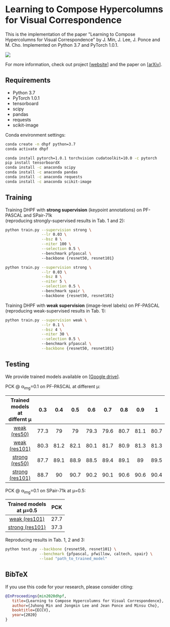 # Learning to Compose Hypercolumns for Visual Correspondence
This is the implementation of the paper "Learning to Compose Hypercolumns for Visual Correspondence" by J. Min, J. Lee, J. Ponce and M. Cho. Implemented on Python 3.7 and PyTorch 1.0.1.

![](https://juhongm999.github.io/pic/dhpf.png)

For more information, check out project [[website](http://cvlab.postech.ac.kr/research/DHPF/)] and the paper on [[arXiv](https://arxiv.org/abs/2007.10587)].


## Requirements

- Python 3.7
- PyTorch 1.0.1
- tensorboard
- scipy
- pandas
- requests
- scikit-image

Conda environment settings:
```bash
conda create -n dhpf python=3.7
conda activate dhpf

conda install pytorch=1.0.1 torchvision cudatoolkit=10.0 -c pytorch
pip install tensorboardX
conda install -c anaconda scipy
conda install -c anaconda pandas
conda install -c anaconda requests
conda install -c anaconda scikit-image
```

## Training

Training DHPF with <b>strong supervision</b> (keypoint annotations) on PF-PASCAL and SPair-71k</br>
(reproducing strongly-supervised results in Tab. 1 and 2): 
```bash
python train.py --supervision strong \
                --lr 0.03 \
                --bsz 8 \
                --niter 100 \
                --selection 0.5 \ 
                --benchmark pfpascal \ 
                --backbone {resnet50, resnet101}

python train.py --supervision strong \
                --lr 0.03 \
                --bsz 8 \
                --niter 5 \
                --selection 0.5 \ 
                --benchmark spair \ 
                --backbone {resnet50, resnet101}
```
Training DHPF with <b>weak supervision</b> (image-level labels) on PF-PASCAL</br>
(reproducing weak-supervised results in Tab. 1):
```bash
python train.py --supervision weak \
                --lr 0.1 \
                --bsz 4 \
                --niter 30 \
                --selection 0.5 \  
                --benchmark pfpascal \
                --backbone {resnet50, resnet101}
```

## Testing

We provide trained models available on [[Google drive](https://drive.google.com/drive/folders/1aoKQlvHOb7vZIFK8pDJsQnC7SOyEjXVF?usp=sharing)].

PCK @ α<sub>img</sub>=0.1 on PF-PASCAL at different μ:
 
| Trained models<br>at differnt μ |  0.3 |  0.4 |  0.5 |  0.6 |  0.7 |  0.8 |  0.9 |   1  |
|:--------------------------------------------------:|:----:|:----:|:----:|:----:|:----:|:----:|:----:|:----:|
|                    [weak (res50)](https://drive.google.com/drive/folders/1WykysKyy9PAsX-DpC5UuZILokCMToJWH?usp=sharing)                    | 77.3 |  79  |  79  | 79.3 | 79.6 | 80.7 | 81.1 | 80.7 |
|                    [weak (res101)](https://drive.google.com/drive/folders/1IjjoFgrIZzys2YDEGhLQrOg0bTG29-Pl?usp=sharing)                   | 80.3 | 81.2 | 82.1 | 80.1 | 81.7 | 80.9 | 81.3 | 81.3 |
|                   [strong (res50)](https://drive.google.com/drive/folders/1RC9EbVhk8QOjpF3NIO-tidIsKcY399S8?usp=sharing)                   | 87.7 | 89.1 | 88.9 | 88.5 | 89.4 | 89.1 |  89  | 89.5 |
|                   [strong (res101)](https://drive.google.com/drive/folders/1QDYOxqF-BsWKjKbwLKfbcfxaS5OHlbVT?usp=sharing)                  | 88.7 |  90  | 90.7 | 90.2 | 90.1 | 90.6 | 90.6 | 90.4 |

PCK @ α<sub>img</sub>=0.1 on SPair-71k at μ=0.5:

| Trained models<br>at μ=0.5 |  PCK |
|:---------------------------------------------:|:----:|
|                 [weak (res101)](https://drive.google.com/file/d/1uDfONwSiAzDsxW9wbhdlYKf8auqAVXoM/view?usp=sharing)                 | 27.7 |
|                [strong (res101)](https://drive.google.com/file/d/1DnsDhttMIImAcupdjuANowlgZqVSx_5E/view?usp=sharing)                | 37.3 |

Reproducing results in Tab. 1, 2 and 3:
```bash
python test.py --backbone {resnet50, resnet101} \
               --benchmark {pfpascal, pfwillow, caltech, spair} \
               --load "path_to_trained_model"
```
    
   
## BibTeX
If you use this code for your research, please consider citing:
````BibTeX
@InProceedings{min2020dhpf, 
   title={Learning to Compose Hypercolumns for Visual Correspondence},
   author={Juhong Min and Jongmin Lee and Jean Ponce and Minsu Cho},
   booktitle={ECCV},
   year={2020}
}
````
